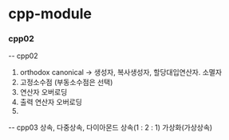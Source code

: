# cpp-module

### cpp02

-- cpp02

1) orthodox canonical -> 생성자, 복사생성자, 할당대입연산자. 소멸자
2) 고정소수점 (부동소수점은 선택)
3) 연산자 오버로딩
4) 출력 연산자 오버로딩
5) 


-- cpp03
상속, 다중상속, 다이아몬드 상속(1 : 2 : 1)
가상화(가상상속)
